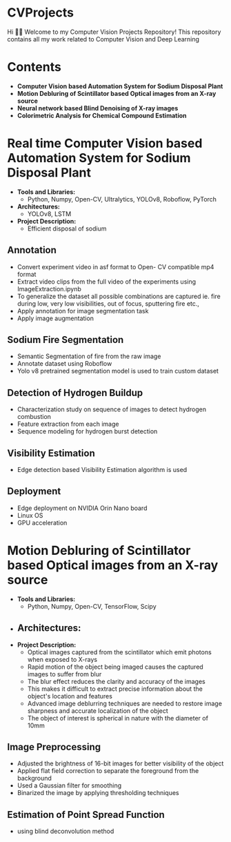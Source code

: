 # CVProjects
Hi 👋🏾 Welcome to my Computer Vision Projects Repository! This repository contains all my work related to Computer Vision and Deep Learning

# Contents
- **Computer Vision based Automation System for Sodium Disposal Plant**
- **Motion Debluring of Scintillator based Optical images from an X-ray source**
- **Neural network based Blind Denoising of X-ray images**
- **Colorimetric Analysis for Chemical Compound Estimation**

# Real time Computer Vision based Automation System for Sodium Disposal Plant
- **Tools and Libraries:**
  - Python, Numpy, Open-CV, Ultralytics, YOLOv8, Roboflow, PyTorch
- **Architectures:**
  - YOLOv8, LSTM
- **Project Description:**
  - Efficient disposal of sodium
## Annotation 
- Convert experiment video in asf format to Open- CV compatible mp4 format 
- Extract video clips from the full video of the experiments using ImageExtraction.ipynb
- To generalize the dataset all possible combinations are captured ie. fire during low, very low visibilities, out of focus, sputtering fire etc.,
- Apply annotation for image segmentation task
- Apply image augmentation
## Sodium Fire Segmentation
- Semantic Segmentation of fire from the raw image
- Annotate dataset using Roboflow
- Yolo v8 pretrained segmentation model is used to train custom dataset

## Detection of Hydrogen Buildup
- Characterization study on sequence of images to detect hydrogen combustion
- Feature extraction from each image
- Sequence modeling for hydrogen burst detection

## Visibility Estimation
- Edge detection based Visibility Estimation algorithm is used

## Deployment 
- Edge deployment on NVIDIA Orin Nano board
- Linux OS
- GPU acceleration 

# Motion Debluring of Scintillator based Optical images from an X-ray source
- **Tools and Libraries:**
  - Python, Numpy, Open-CV, TensorFlow, Scipy
- **Architectures:**
  - 
- **Project Description:**
  - Optical images captured from the scintillator which emit photons when exposed to X-rays
  - Rapid motion of the object being imaged causes the captured images to suffer from blur
  - The blur effect reduces the clarity and accuracy of the images
  - This makes it difficult to extract precise information about the object's location and features
  - Advanced image deblurring techniques are needed to restore image sharpness and accurate localization of the object
  - The object of interest is spherical in nature with the diameter of 10mm

## Image Preprocessing
- Adjusted the brightness of 16-bit images for better visibility of the object
- Applied flat field correction to separate the foreground from the background
- Used a Gaussian filter for smoothing
- Binarized the image by applying thresholding techniques
  
## Estimation of Point Spread Function
- using blind deconvolution method
